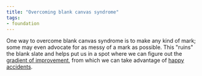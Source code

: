 ```yaml
---
title: "Overcoming blank canvas syndrome"
tags:
- foundation
---
```


One way to overcome blank canvas syndrome is to make any kind of mark; some may even advocate for as messy of a mark as possible. This "ruins" the blank slate and helps put us in a spot where we can figure out the [gradient of improvement](notes/gradient-of-improvement), from which we can take advantage of [happy accidents](notes/happy-accidents). 
